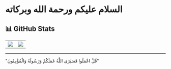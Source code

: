 # السلام عليكم ورحمة الله وبركاته

## 📊 GitHub Stats

<div align="center">
<table>
  <tr>
    <td>
      <img src="https://github-readme-stats.vercel.app/api?username=Lemon-e&show_icons=true&theme=dark&hide_border=true&count_private=true" />
    </td>
    <td>
      <img src="https://github-readme-stats.vercel.app/api/top-langs/?username=Lemon-e&layout=compact&theme=dark&hide_border=true&langs_count=6&size_weight=0.5&count_weight=0.5" />
    </td>
  </tr>
</table>
</div>

---

"قُلْ اعْمَلُوا فَسَيَرَى اللَّهُ عَمَلَكُمْ وَرَسُولُهُ وَالْمُؤْمِنُونَ"
